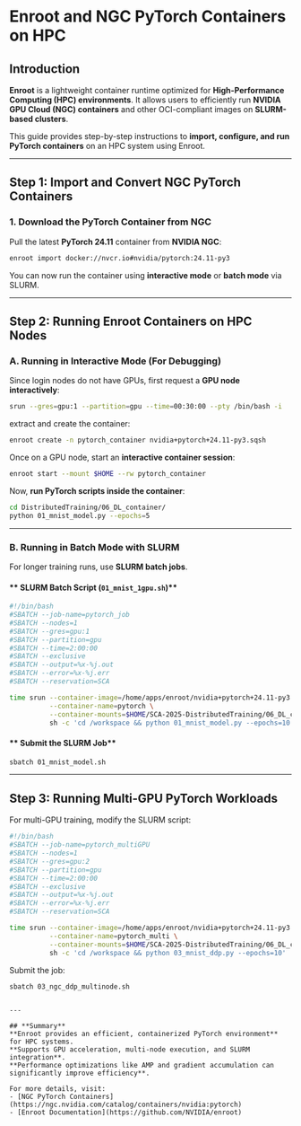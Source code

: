 # **Enroot and NGC PyTorch Containers on HPC**

## **Introduction**
**Enroot** is a lightweight container runtime optimized for **High-Performance Computing (HPC) environments**. It allows users to efficiently run **NVIDIA GPU Cloud (NGC) containers** and other OCI-compliant images on **SLURM-based clusters**.

This guide provides step-by-step instructions to **import, configure, and run PyTorch containers** on an HPC system using Enroot.

---

## **Step 1: Import and Convert NGC PyTorch Containers**

### **1. Download the PyTorch Container from NGC**
Pull the latest **PyTorch 24.11** container from **NVIDIA NGC**:

```bash
enroot import docker://nvcr.io#nvidia/pytorch:24.11-py3
```

You can now run the container using **interactive mode** or **batch mode** via SLURM.

---

## **Step 2: Running Enroot Containers on HPC Nodes**

### **A. Running in Interactive Mode (For Debugging)**
Since login nodes do not have GPUs, first request a **GPU node interactively**:

```bash
srun --gres=gpu:1 --partition=gpu --time=00:30:00 --pty /bin/bash -i
```

extract and create the container:

```bash
enroot create -n pytorch_container nvidia+pytorch+24.11-py3.sqsh
```
Once on a GPU node, start an **interactive container session**:

```bash
enroot start --mount $HOME --rw pytorch_container
```

Now, **run PyTorch scripts inside the container**:

```bash
cd DistributedTraining/06_DL_container/
python 01_mnist_model.py --epochs=5
```

---

### **B. Running in Batch Mode with SLURM**
For longer training runs, use **SLURM batch jobs**.

#### ** SLURM Batch Script (`01_mnist_1gpu.sh`)**
```bash
#!/bin/bash
#SBATCH --job-name=pytorch_job
#SBATCH --nodes=1
#SBATCH --gres=gpu:1
#SBATCH --partition=gpu
#SBATCH --time=2:00:00
#SBATCH --exclusive
#SBATCH --output=%x-%j.out
#SBATCH --error=%x-%j.err
#SBATCH --reservation=SCA

time srun --container-image=/home/apps/enroot/nvidia+pytorch+24.11-py3.sqsh \
          --container-name=pytorch \
          --container-mounts=$HOME/SCA-2025-DistributedTraining/06_DL_container/:/workspace \
          sh -c 'cd /workspace && python 01_mnist_model.py --epochs=10'
```

#### ** Submit the SLURM Job**
```bash
sbatch 01_mnist_model.sh
```

---

## **Step 3: Running Multi-GPU PyTorch Workloads**
For multi-GPU training, modify the SLURM script:

```bash
#!/bin/bash
#SBATCH --job-name=pytorch_multiGPU
#SBATCH --nodes=1
#SBATCH --gres=gpu:2
#SBATCH --partition=gpu
#SBATCH --time=2:00:00
#SBATCH --exclusive
#SBATCH --output=%x-%j.out
#SBATCH --error=%x-%j.err
#SBATCH --reservation=SCA

time srun --container-image=/home/apps/enroot/nvidia+pytorch+24.11-py3.sqsh \
          --container-name=pytorch_multi \
          --container-mounts=$HOME/SCA-2025-DistributedTraining/06_DL_container/:/workspace \
          sh -c 'cd /workspace && python 03_mnist_ddp.py --epochs=10'
```

Submit the job:

```bash
sbatch 03_ngc_ddp_multinode.sh
```
```

---

## **Summary**
**Enroot provides an efficient, containerized PyTorch environment** for HPC systems.  
**Supports GPU acceleration, multi-node execution, and SLURM integration**.  
**Performance optimizations like AMP and gradient accumulation can significantly improve efficiency**.  

For more details, visit:
- [NGC PyTorch Containers](https://ngc.nvidia.com/catalog/containers/nvidia:pytorch)
- [Enroot Documentation](https://github.com/NVIDIA/enroot)
